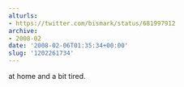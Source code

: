 ```yaml
---
alturls:
- https://twitter.com/bismark/status/681997912
archive:
- 2008-02
date: '2008-02-06T01:35:34+00:00'
slug: '1202261734'
---
```


at home and a bit tired.

